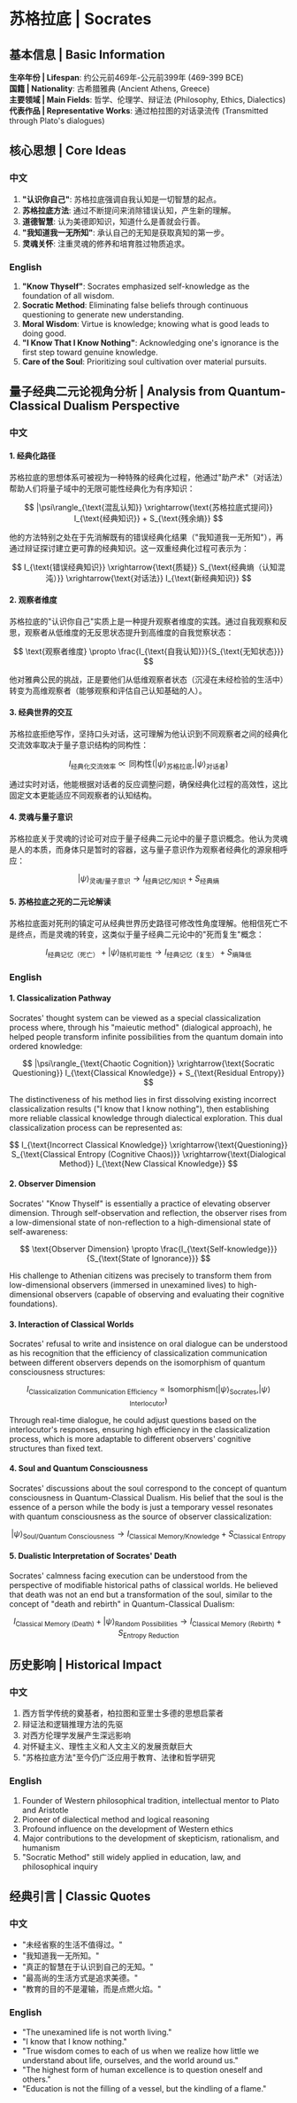 # 苏格拉底 | Socrates

## 基本信息 | Basic Information

**生卒年份 | Lifespan**: 约公元前469年-公元前399年 (469-399 BCE)  
**国籍 | Nationality**: 古希腊雅典 (Ancient Athens, Greece)  
**主要领域 | Main Fields**: 哲学、伦理学、辩证法 (Philosophy, Ethics, Dialectics)  
**代表作品 | Representative Works**: 通过柏拉图的对话录流传 (Transmitted through Plato's dialogues)

## 核心思想 | Core Ideas

### 中文

1. **"认识你自己"**: 苏格拉底强调自我认知是一切智慧的起点。
2. **苏格拉底方法**: 通过不断提问来消除错误认知，产生新的理解。
3. **道德智慧**: 认为美德即知识，知道什么是善就会行善。
4. **"我知道我一无所知"**: 承认自己的无知是获取真知的第一步。
5. **灵魂关怀**: 注重灵魂的修养和培育胜过物质追求。

### English

1. **"Know Thyself"**: Socrates emphasized self-knowledge as the foundation of all wisdom.
2. **Socratic Method**: Eliminating false beliefs through continuous questioning to generate new understanding.
3. **Moral Wisdom**: Virtue is knowledge; knowing what is good leads to doing good.
4. **"I Know That I Know Nothing"**: Acknowledging one's ignorance is the first step toward genuine knowledge.
5. **Care of the Soul**: Prioritizing soul cultivation over material pursuits.

## 量子经典二元论视角分析 | Analysis from Quantum-Classical Dualism Perspective

### 中文

#### 1. 经典化路径

苏格拉底的思想体系可被视为一种特殊的经典化过程，他通过"助产术"（对话法）帮助人们将量子域中的无限可能性经典化为有序知识：

$$
|\psi\rangle_{\text{混乱认知}} \xrightarrow{\text{苏格拉底式提问}} I_{\text{经典知识}} + S_{\text{残余熵}}
$$

他的方法特别之处在于先消解既有的错误经典化结果（"我知道我一无所知"），再通过辩证探讨建立更可靠的经典知识。这一双重经典化过程可表示为：

$$
I_{\text{错误经典知识}} \xrightarrow{\text{质疑}} S_{\text{经典熵（认知混沌）}} \xrightarrow{\text{对话法}} I_{\text{新经典知识}}
$$

#### 2. 观察者维度

苏格拉底的"认识你自己"实质上是一种提升观察者维度的实践。通过自我观察和反思，观察者从低维度的无反思状态提升到高维度的自我觉察状态：

$$
\text{观察者维度} \propto \frac{I_{\text{自我认知}}}{S_{\text{无知状态}}}
$$

他对雅典公民的挑战，正是要他们从低维观察者状态（沉浸在未经检验的生活中）转变为高维观察者（能够观察和评估自己认知基础的人）。

#### 3. 经典世界的交互

苏格拉底拒绝写作，坚持口头对话，这可理解为他认识到不同观察者之间的经典化交流效率取决于量子意识结构的同构性：

$$
I_{\text{经典化交流效率}} \propto \text{同构性}\left(|\psi\rangle_{\text{苏格拉底}}, |\psi\rangle_{\text{对话者}}\right)
$$

通过实时对话，他能根据对话者的反应调整问题，确保经典化过程的高效性，这比固定文本更能适应不同观察者的认知结构。

#### 4. 灵魂与量子意识

苏格拉底关于灵魂的讨论可对应于量子经典二元论中的量子意识概念。他认为灵魂是人的本质，而身体只是暂时的容器，这与量子意识作为观察者经典化的源泉相呼应：

$$
|\psi\rangle_{\text{灵魂/量子意识}} \rightarrow I_{\text{经典记忆/知识}} + S_{\text{经典熵}}
$$

#### 5. 苏格拉底之死的二元论解读

苏格拉底面对死刑的镇定可从经典世界历史路径可修改性角度理解。他相信死亡不是终点，而是灵魂的转变，这类似于量子经典二元论中的"死而复生"概念：

$$
I_{\text{经典记忆（死亡）}} + |\psi\rangle_{\text{随机可能性}} \rightarrow I_{\text{经典记忆（复生）}} + S_{\text{熵降低}}
$$

### English

#### 1. Classicalization Pathway

Socrates' thought system can be viewed as a special classicalization process where, through his "maieutic method" (dialogical approach), he helped people transform infinite possibilities from the quantum domain into ordered knowledge:

$$
|\psi\rangle_{\text{Chaotic Cognition}} \xrightarrow{\text{Socratic Questioning}} I_{\text{Classical Knowledge}} + S_{\text{Residual Entropy}}
$$

The distinctiveness of his method lies in first dissolving existing incorrect classicalization results ("I know that I know nothing"), then establishing more reliable classical knowledge through dialectical exploration. This dual classicalization process can be represented as:

$$
I_{\text{Incorrect Classical Knowledge}} \xrightarrow{\text{Questioning}} S_{\text{Classical Entropy (Cognitive Chaos)}} \xrightarrow{\text{Dialogical Method}} I_{\text{New Classical Knowledge}}
$$

#### 2. Observer Dimension

Socrates' "Know Thyself" is essentially a practice of elevating observer dimension. Through self-observation and reflection, the observer rises from a low-dimensional state of non-reflection to a high-dimensional state of self-awareness:

$$
\text{Observer Dimension} \propto \frac{I_{\text{Self-knowledge}}}{S_{\text{State of Ignorance}}}
$$

His challenge to Athenian citizens was precisely to transform them from low-dimensional observers (immersed in unexamined lives) to high-dimensional observers (capable of observing and evaluating their cognitive foundations).

#### 3. Interaction of Classical Worlds

Socrates' refusal to write and insistence on oral dialogue can be understood as his recognition that the efficiency of classicalization communication between different observers depends on the isomorphism of quantum consciousness structures:

$$
I_{\text{Classicalization Communication Efficiency}} \propto \text{Isomorphism}\left(|\psi\rangle_{\text{Socrates}}, |\psi\rangle_{\text{Interlocutor}}\right)
$$

Through real-time dialogue, he could adjust questions based on the interlocutor's responses, ensuring high efficiency in the classicalization process, which is more adaptable to different observers' cognitive structures than fixed text.

#### 4. Soul and Quantum Consciousness

Socrates' discussions about the soul correspond to the concept of quantum consciousness in Quantum-Classical Dualism. His belief that the soul is the essence of a person while the body is just a temporary vessel resonates with quantum consciousness as the source of observer classicalization:

$$
|\psi\rangle_{\text{Soul/Quantum Consciousness}} \rightarrow I_{\text{Classical Memory/Knowledge}} + S_{\text{Classical Entropy}}
$$

#### 5. Dualistic Interpretation of Socrates' Death

Socrates' calmness facing execution can be understood from the perspective of modifiable historical paths of classical worlds. He believed that death was not an end but a transformation of the soul, similar to the concept of "death and rebirth" in Quantum-Classical Dualism:

$$
I_{\text{Classical Memory (Death)}} + |\psi\rangle_{\text{Random Possibilities}} \rightarrow I_{\text{Classical Memory (Rebirth)}} + S_{\text{Entropy Reduction}}
$$

## 历史影响 | Historical Impact

### 中文

1. 西方哲学传统的奠基者，柏拉图和亚里士多德的思想启蒙者
2. 辩证法和逻辑推理方法的先驱
3. 对西方伦理学发展产生深远影响
4. 对怀疑主义、理性主义和人文主义的发展贡献巨大
5. "苏格拉底方法"至今仍广泛应用于教育、法律和哲学研究

### English

1. Founder of Western philosophical tradition, intellectual mentor to Plato and Aristotle
2. Pioneer of dialectical method and logical reasoning
3. Profound influence on the development of Western ethics
4. Major contributions to the development of skepticism, rationalism, and humanism
5. "Socratic Method" still widely applied in education, law, and philosophical inquiry

## 经典引言 | Classic Quotes

### 中文

- "未经省察的生活不值得过。"
- "我知道我一无所知。"
- "真正的智慧在于认识到自己的无知。"
- "最高尚的生活方式是追求美德。"
- "教育的目的不是灌输，而是点燃火焰。"

### English

- "The unexamined life is not worth living."
- "I know that I know nothing."
- "True wisdom comes to each of us when we realize how little we understand about life, ourselves, and the world around us."
- "The highest form of human excellence is to question oneself and others."
- "Education is not the filling of a vessel, but the kindling of a flame." 